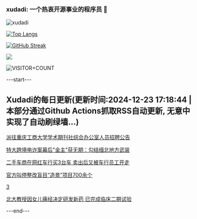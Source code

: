 ### xudadi: 一个热衷开源事业的程序员 👋

![xudadi](https://github-readme-stats-git-masterorgs-github-readme-stats-team.vercel.app/api?username=xudadi)

[![Top Langs](https://github-readme-stats.vercel.app/api/top-langs/?username=xudadi)](https://github.com/anuraghazra/github-readme-stats)

[![GitHub Streak](https://streak-stats.demolab.com?user=xudadi&locale=zh_Hans)](https://git.io/streak-stats)

![](https://raw.githubusercontent.com/xudadi/xudadi/main/assets/github-contribution-grid-snake.svg)

![VISITOR+COUNT](https://komarev.com/ghpvc/?username=xudadi&label=VISITOR+COUNT)


---start---

## Xudadi的每日更新(更新时间:2024-12-23 17:18:44 | 本部分通过Github Actions抓取RSS自动更新, 无意中实现了自动刷绿墙...)

[派往重庆工商大学学术期刊社综合办公室人员招聘公告](https://www.gongkaoleida.com/article/2240133)

[特大跨境电诈案幕后"金主"获无期：勾结缅北地方武装](https://m.163.com/news/article/JK3C66730514R9OJ.html)

[二手车商在网红车行买3台车 卖出后又被车行员工开走](https://m.163.com/news/article/JK1G8O3M053469LG.html)

[官方叫停整改盲目“造景”项目700余个](https://m.163.com/news/article/JK37J07B0001899O.html)

[3](https://m.163.com/touch/news/sub/domestic)

[北大教授因女儿痛经决定研发新药 已完成临床二期试验](https://m.163.com/news/article/JK35TVLC0512D3VJ.html)

---end---
